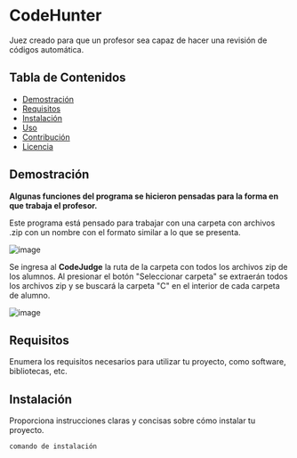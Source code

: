 # CodeHunter

Juez creado para que un profesor sea capaz de hacer una revisión de códigos automática.

## Tabla de Contenidos

- [Demostración](#demostración)
- [Requisitos](#requisitos)
- [Instalación](#instalación)
- [Uso](#uso)
- [Contribución](#contribución)
- [Licencia](#licencia)

## Demostración

**Algunas funciones del programa se hicieron pensadas para la forma en que trabaja el profesor.**

Este programa está pensado para trabajar con una carpeta con archivos .zip con un nombre con el formato similar a lo que se presenta.

![image](https://github.com/Pollux02/CodeJudge/assets/62532201/b8b2b19f-ba70-4d72-9aef-f07d1d5ad25e)

Se ingresa al **CodeJudge** la ruta de la carpeta con todos los archivos zip de los alumnos. Al presionar el botón "Seleccionar
carpeta" se extraerán todos los archivos zip y se buscará la carpeta "C" en el interior de cada carpeta de alumno.

![image](https://github.com/Pollux02/CodeJudge/assets/62532201/ea373083-3a63-45a2-947f-4d1ba1eab850)


## Requisitos

Enumera los requisitos necesarios para utilizar tu proyecto, como software, bibliotecas, etc.

## Instalación

Proporciona instrucciones claras y concisas sobre cómo instalar tu proyecto.

```bash
comando de instalación

